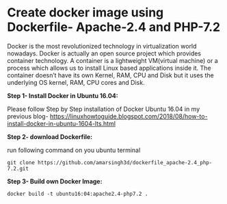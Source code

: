 # Create docker image using Dockerfile- Apache-2.4 and PHP-7.2
Docker is the most revolutionized technology in virtualization world nowadays. Docker is actually an open source project which provides container technology. A container is a lightweight VM(virtual machine) or a process which allows us to install Linux based applications inside it. The container doesn’t have its own Kernel, RAM, CPU and Disk but it uses the underlying OS kernel, RAM, CPU cores and Disk.

**Step 1- Install Docker in Ubuntu 16.04:**

Please follow Step by Step installation of Docker Ubuntu 16.04 in my previous blog- https://linuxhowtoguide.blogspot.com/2018/08/how-to-install-docker-in-ubuntu-1604-lts.html

**Step 2-  download Dockerfile:**

run following command on you ubuntu terminal
```
git clone https://github.com/amarsingh3d/dockerfile_apache-2.4_php-7.2.git

```

**Step 3- Build own Docker Image:**
```
docker build -t ubuntu16:04:apache2.4-php7.2 .
```

